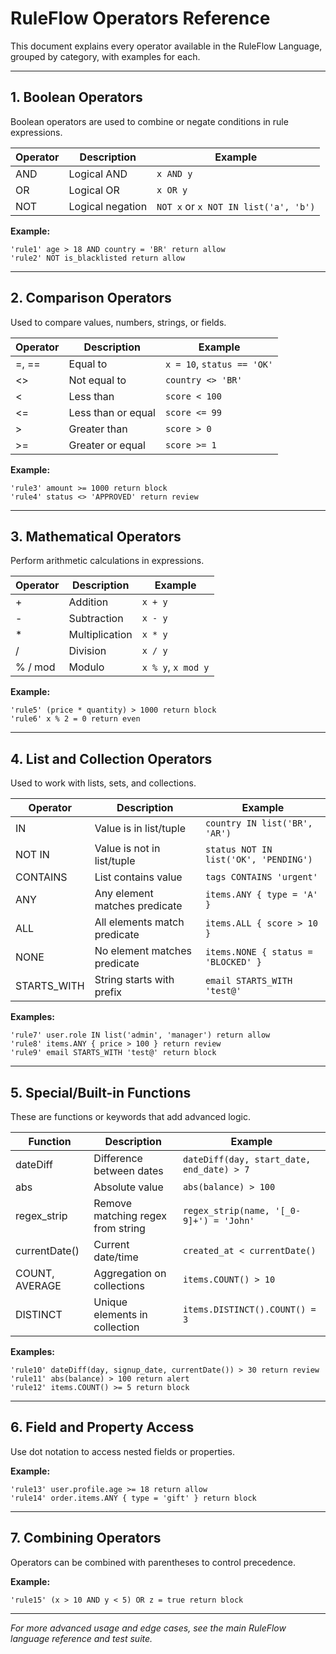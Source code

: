 # RuleFlow Operators Reference

This document explains every operator available in the RuleFlow Language, grouped by category, with examples for each.

---

## 1. Boolean Operators

Boolean operators are used to combine or negate conditions in rule expressions.

| Operator | Description           | Example |
|----------|----------------------|---------|
| AND      | Logical AND          | `x AND y` |
| OR       | Logical OR           | `x OR y`  |
| NOT      | Logical negation     | `NOT x` or `x NOT IN list('a', 'b')` |

**Example:**
```text
'rule1' age > 18 AND country = 'BR' return allow
'rule2' NOT is_blacklisted return allow
```

---

## 2. Comparison Operators

Used to compare values, numbers, strings, or fields.

| Operator | Description         | Example |
|----------|--------------------|---------|
| =, ==    | Equal to           | `x = 10`, `status == 'OK'` |
| <>       | Not equal to       | `country <> 'BR'` |
| <        | Less than          | `score < 100` |
| <=       | Less than or equal | `score <= 99` |
| >        | Greater than       | `score > 0` |
| >=       | Greater or equal   | `score >= 1` |

**Example:**
```text
'rule3' amount >= 1000 return block
'rule4' status <> 'APPROVED' return review
```

---

## 3. Mathematical Operators

Perform arithmetic calculations in expressions.

| Operator | Description     | Example |
|----------|----------------|---------|
| +        | Addition       | `x + y` |
| -        | Subtraction    | `x - y` |
| *        | Multiplication | `x * y` |
| /        | Division       | `x / y` |
| % / mod  | Modulo         | `x % y`, `x mod y` |

**Example:**
```text
'rule5' (price * quantity) > 1000 return block
'rule6' x % 2 = 0 return even
```

---

## 4. List and Collection Operators

Used to work with lists, sets, and collections.

| Operator      | Description                       | Example |
|---------------|-----------------------------------|---------|
| IN            | Value is in list/tuple            | `country IN list('BR', 'AR')` |
| NOT IN        | Value is not in list/tuple        | `status NOT IN list('OK', 'PENDING')` |
| CONTAINS      | List contains value               | `tags CONTAINS 'urgent'` |
| ANY           | Any element matches predicate     | `items.ANY { type = 'A' }` |
| ALL           | All elements match predicate      | `items.ALL { score > 10 }` |
| NONE          | No element matches predicate      | `items.NONE { status = 'BLOCKED' }` |
| STARTS_WITH   | String starts with prefix         | `email STARTS_WITH 'test@'` |

**Examples:**
```text
'rule7' user.role IN list('admin', 'manager') return allow
'rule8' items.ANY { price > 100 } return review
'rule9' email STARTS_WITH 'test@' return block
```

---

## 5. Special/Built-in Functions

These are functions or keywords that add advanced logic.

| Function        | Description                              | Example |
|-----------------|------------------------------------------|---------|
| dateDiff        | Difference between dates                 | `dateDiff(day, start_date, end_date) > 7` |
| abs             | Absolute value                           | `abs(balance) > 100` |
| regex_strip     | Remove matching regex from string        | `regex_strip(name, '[_0-9]+') = 'John'` |
| currentDate()   | Current date/time                        | `created_at < currentDate()` |
| COUNT, AVERAGE  | Aggregation on collections               | `items.COUNT() > 10` |
| DISTINCT        | Unique elements in collection            | `items.DISTINCT().COUNT() = 3` |

**Examples:**
```text
'rule10' dateDiff(day, signup_date, currentDate()) > 30 return review
'rule11' abs(balance) > 100 return alert
'rule12' items.COUNT() >= 5 return block
```

---

## 6. Field and Property Access

Use dot notation to access nested fields or properties.

**Example:**
```text
'rule13' user.profile.age >= 18 return allow
'rule14' order.items.ANY { type = 'gift' } return block
```

---

## 7. Combining Operators

Operators can be combined with parentheses to control precedence.

**Example:**
```text
'rule15' (x > 10 AND y < 5) OR z = true return block
```

---

*For more advanced usage and edge cases, see the main RuleFlow language reference and test suite.*
